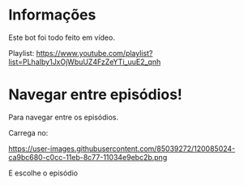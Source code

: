 # Informações
Este bot foi todo feito em vídeo.

Playlist: https://www.youtube.com/playlist?list=PLhaIby1JxOjWbuUZ4FzZeYTi_uuE2_qnh

# Navegar entre episódios!

Para navegar entre os episódios.

Carrega no:

https://user-images.githubusercontent.com/85039272/120085024-ca9bc680-c0cc-11eb-8c77-11034e9ebc2b.png

E escolhe o episódio
